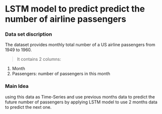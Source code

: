 # LSTM model to predict predict the number of airline passengers
### Data set discription
The dataset provides monthly total number of a US airline passengers from 1949 to 1960.
> It contains 2 columns:
<ol>
  <li> Month </li>
  <li> Passengers: number of passengers in this month </li>
</ol>

### Main Idea
using this data as Time-Series and use previous months data to predict the future number of passengers by applying LSTM model to use 2 months data to predict the next one.
